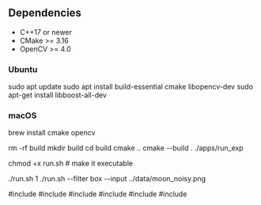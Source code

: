 ## Dependencies
- C++17 or newer
- CMake >= 3.16
- OpenCV >= 4.0

### Ubuntu
sudo apt update
sudo apt install build-essential cmake libopencv-dev
sudo apt-get install libboost-all-dev


### macOS
brew install cmake opencv


rm -rf build
mkdir build
cd build
cmake ..
cmake --build .
./apps/run_exp


chmod +x run.sh   # make it executable

./run.sh 1
./run.sh --filter box --input ../data/moon_noisy.png


#include <vector>
#include <array>
#include <optional>
#include <chrono>
#include <iostream>
#include <cstdint>


